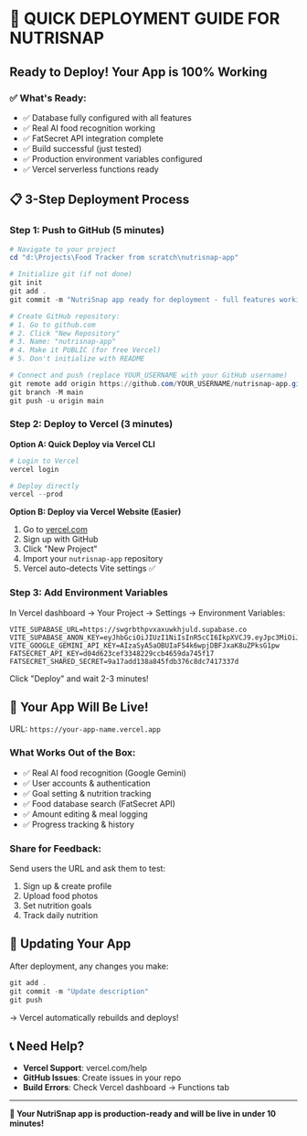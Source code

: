 # 🚀 QUICK DEPLOYMENT GUIDE FOR NUTRISNAP

## Ready to Deploy! Your App is 100% Working

### ✅ What's Ready:
- ✅ Database fully configured with all features
- ✅ Real AI food recognition working
- ✅ FatSecret API integration complete  
- ✅ Build successful (just tested)
- ✅ Production environment variables configured
- ✅ Vercel serverless functions ready

## 📋 3-Step Deployment Process

### Step 1: Push to GitHub (5 minutes)

```powershell
# Navigate to your project
cd "d:\Projects\Food Tracker from scratch\nutrisnap-app"

# Initialize git (if not done)
git init
git add .
git commit -m "NutriSnap app ready for deployment - full features working"

# Create GitHub repository:
# 1. Go to github.com
# 2. Click "New Repository" 
# 3. Name: "nutrisnap-app"
# 4. Make it PUBLIC (for free Vercel)
# 5. Don't initialize with README

# Connect and push (replace YOUR_USERNAME with your GitHub username)
git remote add origin https://github.com/YOUR_USERNAME/nutrisnap-app.git
git branch -M main
git push -u origin main
```

### Step 2: Deploy to Vercel (3 minutes)

**Option A: Quick Deploy via Vercel CLI**
```powershell
# Login to Vercel
vercel login

# Deploy directly
vercel --prod
```

**Option B: Deploy via Vercel Website (Easier)**
1. Go to [vercel.com](https://vercel.com)
2. Sign up with GitHub
3. Click "New Project" 
4. Import your `nutrisnap-app` repository
5. Vercel auto-detects Vite settings ✅

### Step 3: Add Environment Variables

In Vercel dashboard → Your Project → Settings → Environment Variables:

```
VITE_SUPABASE_URL=https://swgrbthpvxaxuwkhjuld.supabase.co
VITE_SUPABASE_ANON_KEY=eyJhbGciOiJIUzI1NiIsInR5cCI6IkpXVCJ9.eyJpc3MiOiJzdXBhYmFzZSIsInJlZiI6InN3Z3JidGhwdnhheHV3a2hqdWxkIiwicm9sZSI6ImFub24iLCJpYXQiOjE3NDc0MzIwNTgsImV4cCI6MjA2MzAwODA1OH0.Us0ZxqmziFfrK4f4p_VjxJ4VgqGnR6yhl1etW985Skc
VITE_GOOGLE_GEMINI_API_KEY=AIzaSyA5aOBUIaF54k6wpjDBFJxaK8uZPksG1pw
FATSECRET_API_KEY=d04d623cef3348229ccb4659da745f17
FATSECRET_SHARED_SECRET=9a17add138a845fdb376c8dc7417337d
```

Click "Deploy" and wait 2-3 minutes!

## 🎉 Your App Will Be Live!

URL: `https://your-app-name.vercel.app`

### What Works Out of the Box:
- ✅ Real AI food recognition (Google Gemini)
- ✅ User accounts & authentication
- ✅ Goal setting & nutrition tracking
- ✅ Food database search (FatSecret API)
- ✅ Amount editing & meal logging
- ✅ Progress tracking & history

### Share for Feedback:
Send users the URL and ask them to test:
1. Sign up & create profile
2. Upload food photos
3. Set nutrition goals
4. Track daily nutrition

## 🔄 Updating Your App

After deployment, any changes you make:
```powershell
git add .
git commit -m "Update description"
git push
```
→ Vercel automatically rebuilds and deploys! 

## 📞 Need Help?

- **Vercel Support**: vercel.com/help
- **GitHub Issues**: Create issues in your repo
- **Build Errors**: Check Vercel dashboard → Functions tab

---

**🎯 Your NutriSnap app is production-ready and will be live in under 10 minutes!**
